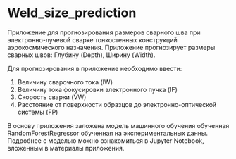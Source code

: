 # Weld_size_prediction
Приложение для прогнозирования размеров сварного шва при электронно-лучевой сварке тонкостенных конструкций аэрокосмического назначения.
Приложение прогнозирует размеры сварных швов: Глубину (Depth), Ширину (Width).

Для прогнозирования в приложение необходимо ввести:
1. Величину сварочного тока (IW)
2. Величину тока фокусировки электронного пучка (IF)
3. Скорость сварки (VW)
4. Расстояние от поверхности образцов до электронно-оптической системы (FP)


В основу приложения заложена модель машинного обучения обученная RandomForestRegressor обученная на экспериментальных данны. Подробнее с моделью можно ознакомиться в Jupyter Notebook, вложенным в материалы приложения. 